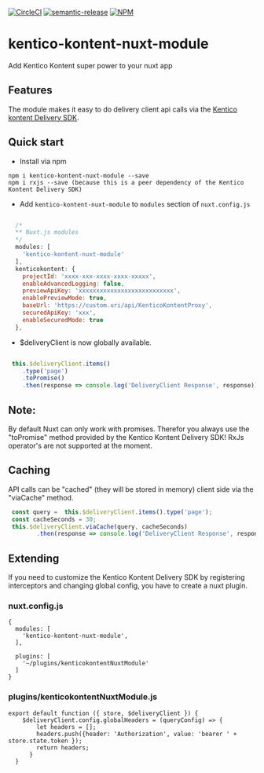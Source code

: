 [![CircleCI](https://circleci.com/gh/Domitnator/kentico-kontent-nuxt-module.svg?style=svg&circle-token=ca67cac592202e6584670a87c3ace63abe9ef36a)](https://circleci.com/gh/Domitnator/kentico-kontent-nuxt-module)
[![semantic-release](https://img.shields.io/badge/%20%20%F0%9F%93%A6%F0%9F%9A%80-semantic--release-e10079.svg)](https://github.com/semantic-release/semantic-release)
[![NPM](https://nodei.co/npm/kentico-kontent-nuxt-module.png?mini=true)](https://npmjs.org/package/kentico-kontent-nuxt-module)

# kentico-kontent-nuxt-module
Add Kentico Kontent super power to your nuxt app

## Features

The module makes it easy to do delivery client api calls via the [Kentico kontent Delivery SDK](https://github.com/Kentico/kontent-delivery-sdk-js/blob/master/readme.md).

## Quick start
- Install via npm

```
npm i kentico-kontent-nuxt-module --save
npm i rxjs --save (because this is a peer dependency of the Kentico Kontent Delivery SDK)

```

- Add `kentico-kontent-nuxt-module` to `modules` section of `nuxt.config.js`

```js

  /*
  ** Nuxt.js modules
  */
  modules: [
    'kentico-kontent-nuxt-module'
  ],
  kenticokontent: {
    projectId: 'xxxx-xxx-xxxx-xxxx-xxxxx',
    enableAdvancedLogging: false,
    previewApiKey: 'xxxxxxxxxxxxxxxxxxxxxxxxxxx',
    enablePreviewMode: true,
    baseUrl: 'https://custom.uri/api/KenticoKontentProxy',
    securedApiKey: 'xxx',
    enableSecuredMode: true
  },
```
- $deliveryClient is now globally available.

```javascript

 this.$deliveryClient.items()
    .type('page')
    .toPromise()
    .then(response => console.log('DeliveryClient Response', response));

```
## Note:
By default Nuxt can only work with promises. Therefor you always use the "toPromise" method provided by the Kentico Kontent Delivery SDK! RxJs operator's are not supported at the moment.

## Caching
API calls can be "cached" (they will be stored in memory) client side via the "viaCache" method.

```javascript
 const query =  this.$deliveryClient.items().type('page');
 const cacheSeconds = 30;
 this.$deliveryClient.viaCache(query, cacheSeconds)
        .then(response => console.log('DeliveryClient Response', response));

```

## Extending

If you need to customize the Kentico Kontent Delivery SDK by registering interceptors and changing global config, you have to create a nuxt plugin.

### nuxt.config.js
```
{
  modules: [
    'kentico-kontent-nuxt-module',
  ],

  plugins: [
    '~/plugins/kenticokontentNuxtModule'
  ]
}
```

### plugins/kenticokontentNuxtModule.js
```
export default function ({ store, $deliveryClient }) {
    $deliveryClient.config.globalHeaders = (queryConfig) => {
        let headers = [];
        headers.push({header: 'Authorization', value: 'bearer ' + store.state.token });
        return headers;
      }
  }
```